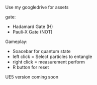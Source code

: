 Use my googledrive for assets

gate:
  - Hadamard Gate (H)
  - Pauli-X Gate (NOT)

Gameplay:
 - Soacebar for quantum state
 - left click = Select particles to entangle
 - right click = measurement perform
 - R button for reset



UE5 version coming soon
